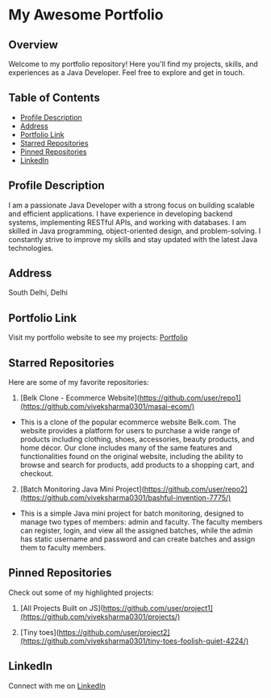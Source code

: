 # My Awesome Portfolio

## Overview
Welcome to my portfolio repository! Here you'll find my projects, skills, and experiences as a Java Developer. Feel free to explore and get in touch.

## Table of Contents
- [Profile Description](#profile-description)
- [Address](#address)
- [Portfolio Link](#portfolio-link)
- [Starred Repositories](#starred-repositories)
- [Pinned Repositories](#pinned-repositories)
- [LinkedIn](#linkedin)

## Profile Description
I am a passionate Java Developer with a strong focus on building scalable and efficient applications. I have experience in developing backend systems, implementing RESTful APIs, and working with databases. I am skilled in Java programming, object-oriented design, and problem-solving. I constantly strive to improve my skills and stay updated with the latest Java technologies.

## Address
South Delhi, Delhi

## Portfolio Link
Visit my portfolio website to see my projects: [Portfolio](https://viveksharma0301.github.io/)

## Starred Repositories
Here are some of my favorite repositories:

1. [Belk Clone - Ecommerce Website](https://github.com/user/repo1](https://github.com/viveksharma0301/masai-ecom/)
- This is a clone of the popular ecommerce website Belk.com. The website provides a platform for users to purchase a wide range of products including clothing, shoes, accessories, beauty products, and home décor. Our clone includes many of the same features and functionalities found on the original website, including the ability to browse and search for products, add products to a shopping cart, and checkout.

2. [Batch Monitoring Java Mini Project](https://github.com/user/repo2](https://github.com/viveksharma0301/bashful-invention-7775/) 
- This is a simple Java mini project for batch monitoring, designed to manage two types of members: admin and faculty. The faculty members can register, login, and view all the assigned batches, while the admin has static username and password and can create batches and assign them to faculty members.

## Pinned Repositories
Check out some of my highlighted projects:

1. [All Projects Built on JS](https://github.com/user/project1](https://github.com/viveksharma0301/projects/)

2. [Tiny toes](https://github.com/user/project2](https://github.com/viveksharma0301/tiny-toes-foolish-quiet-4224/)

## LinkedIn
Connect with me on [LinkedIn](https://www.linkedin.com/in/vivek-sharma-6ba258203/)
